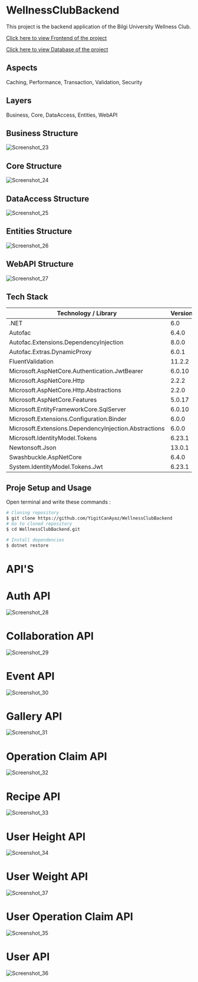 # WellnessClubBackend


This project is the backend application of the Bilgi University Wellness Club.

[Click here to view Frontend of the project](https://github.com/YigitCanAyaz/WellnessClubFrontend "Frontend")

[Click here to view Database of the project](https://github.com/YigitCanAyaz/WellnessClubDatabase "Database")

## Aspects
Caching, Performance, Transaction, Validation, Security

## Layers
Business, Core, DataAccess, Entities, WebAPI

## Business Structure
![Screenshot_23](https://user-images.githubusercontent.com/54958108/197277821-1dc91f0d-475a-4adf-8477-cd5799822ef6.png)

## Core Structure
![Screenshot_24](https://user-images.githubusercontent.com/54958108/197278050-518003d8-32a9-416a-8889-da068aa9a479.png)


## DataAccess Structure
![Screenshot_25](https://user-images.githubusercontent.com/54958108/197277997-f3240a04-390f-4388-8665-7270699c1a29.png)

## Entities Structure
![Screenshot_26](https://user-images.githubusercontent.com/54958108/197278081-29e1cfec-55da-4595-9865-ee04e6bd0f75.png)

## WebAPI Structure
![Screenshot_27](https://user-images.githubusercontent.com/54958108/197278132-6d4ec974-764a-44aa-bee9-bc77d6e476b5.png)

## Tech Stack
| Technology / Library | Version |
| ------------- | ------------- |
| .NET | 6.0 |
| Autofac | 6.4.0 |
| Autofac.Extensions.DependencyInjection | 8.0.0 |
| Autofac.Extras.DynamicProxy | 6.0.1 |
| FluentValidation | 11.2.2 |
| Microsoft.AspNetCore.Authentication.JwtBearer | 6.0.10 |
| Microsoft.AspNetCore.Http | 2.2.2 |
| Microsoft.AspNetCore.Http.Abstractions | 2.2.0 |
| Microsoft.AspNetCore.Features | 5.0.17 |
| Microsoft.EntityFrameworkCore.SqlServer | 6.0.10 |
| Microsoft.Extensions.Configuration.Binder | 6.0.0 |
| Microsoft.Extensions.DependencyInjection.Abstractions | 6.0.0 |
| Microsoft.IdentityModel.Tokens | 6.23.1 |
| Newtonsoft.Json | 13.0.1 |
| Swashbuckle.AspNetCore | 6.4.0 |
| System.IdentityModel.Tokens.Jwt | 6.23.1 |



## Proje Setup and Usage

Open terminal and write these commands :

```bash
# Cloning repository
$ git clone https://github.com/YigitCanAyaz/WellnessClubBackend
# Go to cloned repository
$ cd WellnessClubBackend.git

# Install dependencies
$ dotnet restore
```
# API'S

# Auth API
![Screenshot_28](https://user-images.githubusercontent.com/54958108/197280222-e800291b-f797-47ac-b7c8-5645e17b2d8c.png)

# Collaboration API
![Screenshot_29](https://user-images.githubusercontent.com/54958108/197280257-d1c1859e-72df-4854-a6fc-506fa4f4535b.png)

# Event API
![Screenshot_30](https://user-images.githubusercontent.com/54958108/197280291-7540cbac-c3b4-4be1-b041-c6a7c30f89ed.png)

# Gallery API
![Screenshot_31](https://user-images.githubusercontent.com/54958108/197280311-de71d0a8-6476-41ea-b5aa-42b70557f7d2.png)

# Operation Claim API
![Screenshot_32](https://user-images.githubusercontent.com/54958108/197280354-159f3c71-f6d7-41e4-ae4c-809dab86889d.png)

# Recipe API
![Screenshot_33](https://user-images.githubusercontent.com/54958108/197280365-490361da-17fd-4096-aaf7-471c65cf015e.png)

# User Height API
![Screenshot_34](https://user-images.githubusercontent.com/54958108/197280390-d381709f-6f2f-492e-b9f4-162b76d91b0d.png)

# User Weight API
![Screenshot_37](https://user-images.githubusercontent.com/54958108/197280438-2ca0d3e2-1aff-4a09-9091-482344601e10.png)

# User Operation Claim API
![Screenshot_35](https://user-images.githubusercontent.com/54958108/197280504-dafcc6df-fab5-4522-96fc-5a9b4fd0366f.png)

# User API
![Screenshot_36](https://user-images.githubusercontent.com/54958108/197280531-dab9758a-b16f-4253-b93c-788b4d9a6884.png)
